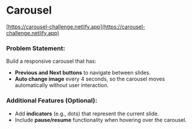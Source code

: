 # Carousel
[https://carousel-challenge.netlify.app](https://carousel-challenge.netlify.app)

### Problem Statement:
Build a responsive carousel that has:
- **Previous and Next buttons** to navigate between slides.
- **Auto change image** every 4 seconds, so the carousel moves automatically without user interaction.

### Additional Features (Optional):
- Add **indicators** (e.g., dots) that represent the current slide.
- Include **pause/resume** functionality when hovering over the carousel.
